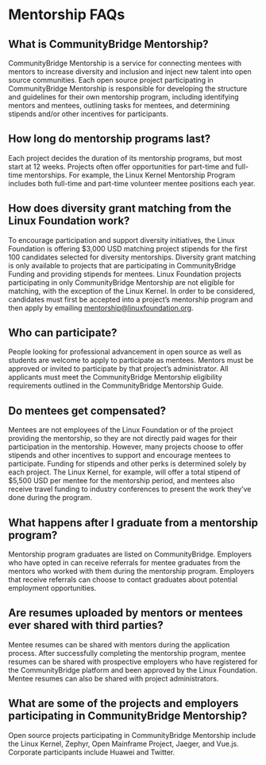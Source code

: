 # Mentorship FAQs

## What is CommunityBridge Mentorship? <a id="MentorshipFAQs-WhatisCommunityBridgeMentorship?"></a>

CommunityBridge Mentorship is a service for connecting mentees with mentors to increase diversity and inclusion and inject new talent into open source communities. Each open source project participating in CommunityBridge Mentorship is responsible for developing the structure and guidelines for their own mentorship program, including identifying mentors and mentees, outlining tasks for mentees, and determining stipends and/or other incentives for participants.

## How long do mentorship programs last? <a id="MentorshipFAQs-Howlongdomentorshipprogramslast?"></a>

Each project decides the duration of its mentorship programs, but most start at 12 weeks. Projects often offer opportunities for part-time and full-time mentorships. For example, the Linux Kernel Mentorship Program includes both full-time and part-time volunteer mentee positions each year.

## How does diversity grant matching from the Linux Foundation work? <a id="MentorshipFAQs-HowdoesdiversitygrantmatchingfromtheLinuxFoundationwork?"></a>

To encourage participation and support diversity initiatives, the Linux Foundation is offering $3,000 USD matching project stipends for the first 100 candidates selected for diversity mentorships. Diversity grant matching is only available to projects that are participating in CommunityBridge Funding and providing stipends for mentees. Linux Foundation projects participating in only CommunityBridge Mentorship are not eligible for matching, with the exception of the Linux Kernel. In order to be considered, candidates must first be accepted into a project’s mentorship program and then apply by emailing [mentorship@linuxfoundation.org](mailto:mentorship@linuxfoundation.org).

## Who can participate? <a id="MentorshipFAQs-Whocanparticipate?"></a>

People looking for professional advancement in open source as well as students are welcome to apply to participate as mentees. Mentors must be approved or invited to participate by that project’s administrator. All applicants must meet the CommunityBridge Mentorship eligibility requirements outlined in the CommunityBridge Mentorship Guide.

## Do mentees get compensated? <a id="MentorshipFAQs-Domenteesgetcompensated?"></a>

Mentees are not employees of the Linux Foundation or of the project providing the mentorship, so they are not directly paid wages for their participation in the mentorship. However, many projects choose to offer stipends and other incentives to support and encourage mentees to participate. Funding for stipends and other perks is determined solely by each project. The Linux Kernel, for example, will offer a total stipend of $5,500 USD per mentee for the mentorship period, and mentees also receive travel funding to industry conferences to present the work they’ve done during the program.

## What happens after I graduate from a mentorship program? <a id="MentorshipFAQs-WhathappensafterIgraduatefromamentorshipprogram?"></a>

Mentorship program graduates are listed on CommunityBridge. Employers who have opted in can receive referrals for mentee graduates from the mentors who worked with them during the mentorship program. Employers that receive referrals can choose to contact graduates about potential employment opportunities.

## Are resumes uploaded by mentors or mentees ever shared with third parties? <a id="MentorshipFAQs-Areresumesuploadedbymentorsormenteeseversharedwiththirdparties?"></a>

Mentee resumes can be shared with mentors during the application process. After successfully completing the mentorship program, mentee resumes can be shared with prospective employers who have registered for the CommunityBridge platform and been approved by the Linux Foundation. Mentee resumes can also be shared with project administrators.

## What are some of the projects and employers participating in CommunityBridge Mentorship? <a id="MentorshipFAQs-WhataresomeoftheprojectsandemployersparticipatinginCommunityBridgeMentorship?"></a>

Open source projects participating in CommunityBridge Mentorship include the Linux Kernel, Zephyr, Open Mainframe Project, Jaeger, and Vue.js. Corporate participants include Huawei and Twitter.

